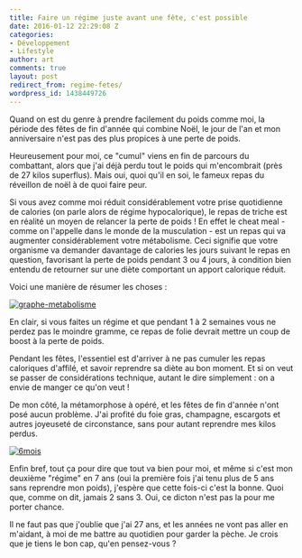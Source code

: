 ```yaml
---
title: Faire un régime juste avant une fête, c'est possible
date: 2016-01-12 22:29:08 Z
categories:
- Développement
- Lifestyle
author: art
comments: true
layout: post
redirect_from: regime-fetes/
wordpress_id: 1438449726
---
```


Quand on est du genre à prendre facilement du poids comme moi, la période des fêtes de fin d'année qui combine Noël, le jour de l'an et mon anniversaire n'est pas des plus propices à une perte de poids.<!-- more -->

Heureusement pour moi, ce "cumul" viens en fin de parcours du combattant, alors que j'ai déjà perdu tout le poids qui m'encombrait (près de 27 kilos superflus). Mais oui, quoi qu'il en soi, le fameux repas du réveillon de noël à de quoi faire peur.

Si vous avez comme moi réduit considérablement votre prise quotidienne de calories (on parle alors de régime hypocalorique), le repas de triche est en réalité un moyen de relancer la perte de poids ! En effet le cheat meal - comme on l'appelle dans le monde de la musculation - est un repas qui va augmenter considérablement votre métabolisme. Ceci signifie que votre organisme va demander davantage de calories les jours suivant le repas en question, favorisant la perte de poids pendant 3 ou 4 jours, à condition bien entendu de retourner sur une diète comportant un apport calorique réduit.

Voici une manière de résumer les choses :

<a href="https://irz.fr/recherche?q=graphe-metabolisme"><img alt="graphe-metabolisme" data-src="https://static.irz.fr/2016/01/graphe-metabolisme-640x384.jpg" src="https://static.irz.fr/thumb.php?size=<100&crop=0&src=https://static.irz.fr/2016/01/graphe-metabolisme-640x384.jpg" /></a>

En clair, si vous faites un régime et que pendant 1 à 2 semaines vous ne perdez pas le moindre gramme, ce repas de folie devrait mettre un coup de boost à la perte de poids.

Pendant les fêtes, l'essentiel est d'arriver à ne pas cumuler les repas caloriques d'affilé, et savoir reprendre sa diète au bon moment. Et si on veut se passer de considérations technique, autant le dire simplement : on a envie de manger ce qu'on veut !

De mon côté, la métamorphose à opéré, et les fêtes de fin d'année n'ont posé aucun problème. J'ai profité du foie gras, champagne, escargots et autres joyeuseté de circonstance, sans pour autant reprendre mes kilos perdus.

<a href="https://irz.fr/recherche?q=6mois"><img alt="6mois" data-src="https://static.irz.fr/2016/01/6mois.jpg" src="https://static.irz.fr/thumb.php?size=<100&crop=0&src=https://static.irz.fr/2016/01/6mois.jpg" /></a>

Enfin bref, tout ça pour dire que tout va bien pour moi, et même si c'est mon deuxième "régime" en 7 ans (oui la première fois j'ai tenu plus de 5 ans sans reprendre mon poids), j'espère que cette fois-ci c'est la bonne. Quoi que, comme on dit, jamais 2 sans 3. Oui, ce dicton n'est pas la pour me porter chance.

Il ne faut pas que j'oublie que j'ai 27 ans, et les années ne vont pas aller en m'aidant, à moi de me battre au quotidien pour garder la pèche. Je crois que je tiens le bon cap, qu'en pensez-vous ?
